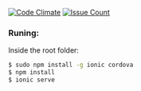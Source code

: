 

[![Code Climate](https://codeclimate.com/github/oeui/GA-music/badges/gpa.svg)](https://codeclimate.com/github/oeui/GA-music)
[![Issue Count](https://codeclimate.com/github/oeui/GA-music/badges/issue_count.svg)](https://codeclimate.com/github/oeui/GA-music)
### Runing:

Inside the root folder:

```bash
$ sudo npm install -g ionic cordova
$ npm install
$ ionic serve
```



